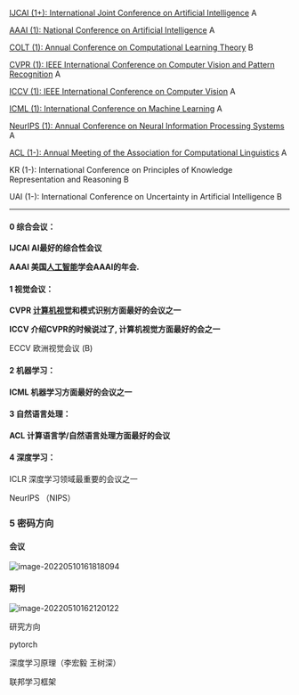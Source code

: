 [IJCAI (1+): International Joint Conference on Artificial Intelligence](http://www.ijcai.org/)	A

[AAAI (1): National Conference on Artificial Intelligence](https://www.aaai.org/Conferences/AAAI/aaai.php) 	A

[COLT (1): Annual Conference on Computational Learning Theory](https://dl.acm.org/conference/colt)	B

[CVPR (1): IEEE International Conference on Computer Vision and Pattern Recognition](https://ieeexplore.ieee.org/xpl/conhome/1000147/all-proceedings)	A

[ICCV (1): IEEE International Conference on Computer Vision](https://ieeexplore.ieee.org/document/1541227)	A

[ICML (1): International Conference on Machine Learning](https://icml.cc/)	A

[NeurIPS (1): Annual Conference on Neural Information Processing Systems](https://nips.cc/)	A

[ACL (1-): Annual Meeting of the Association for Computational Linguistics](https://www.aclweb.org/portal/acl)	A

KR (1-): International Conference on Principles of Knowledge Representation  and Reasoning		B

UAI (1-): International Conference on Uncertainty in Artificial Intelligence	B



---

#### 0 综合会议：

**IJCAI   AI最好的综合性会议**

**AAAI  美国[人工智能](http://lib.csdn.net/base/machinelearning)学会AAAI的年会.**



#### 1 视觉会议：

**CVPR  [计算机视觉](http://lib.csdn.net/base/computervison)和模式识别方面最好的会议之一**

**ICCV   介绍CVPR的时候说过了, 计算机视觉方面最好的会之一**

ECCV   欧洲视觉会议 (B)



#### 2 机器学习：

**ICML	机器学习方面最好的会议之一**



#### 3 自然语言处理：

**ACL 计算语言学/自然语言处理方面最好的会议**



#### 4 深度学习：

ICLR	深度学习领域最重要的会议之一

NeurIPS （NIPS）

### 5 密码方向

#### 会议

![image-20220510161818094](C:\Users\10275\AppData\Roaming\Typora\typora-user-images\image-20220510161818094.png)

#### 期刊

![image-20220510162120122](C:\Users\10275\AppData\Roaming\Typora\typora-user-images\image-20220510162120122.png)

研究方向

pytorch

深度学习原理（李宏毅 王树深）

联邦学习框架

